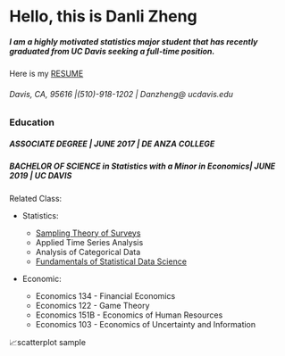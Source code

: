 # Hello, this is Danli Zheng
##### I am a highly motivated statistics major student that has recently graduated from UC Davis seeking a full-time position.
Here is my [RESUME](https://github.com/dani721/portfolio/blob/master/Copy%20of%20Danli%20Zheng%20resume.pdf)
###### Davis, CA, 95616 |(510)-918-1202 | Danzheng@ ucdavis.edu

### Education
##### ASSOCIATE DEGREE | JUNE 2017 | DE ANZA COLLEGE
##### BACHELOR OF SCIENCE in Statistics with a Minor in Economics| JUNE 2019 | UC DAVIS
Related Class: 
- Statistics: 
  * [Sampling Theory of Surveys](https://github.com/dani721/STA-144)
  * Applied Time Series Analysis
  * Analysis of Categorical Data  
  * [Fundamentals of Statistical Data Science](https://github.com/dani721/STA141A) 
  
- Economic: 
  * Economics 134 - Financial Economics
  * Economics 122 - Game Theory
  * Economics 151B - Economics of Human Resources
  * Economics 103 - Economics of Uncertainty and Information

  
:chart_with_upwards_trend:scatterplot sample
